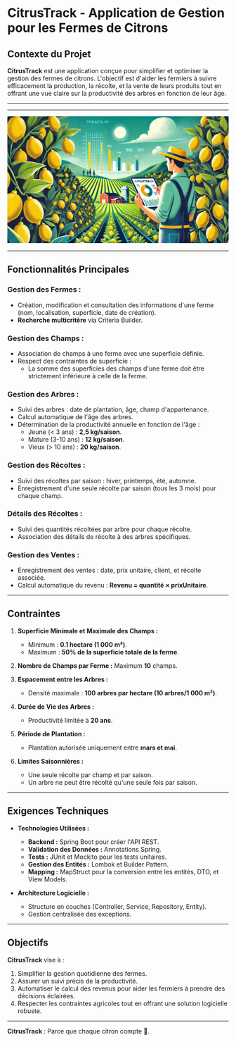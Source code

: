# CitrusTrack - Application de Gestion pour les Fermes de Citrons

## Contexte du Projet

**CitrusTrack** est une application conçue pour simplifier et optimiser la gestion des fermes de citrons. L'objectif est d'aider les fermiers à suivre efficacement la production, la récolte, et la vente de leurs produits tout en offrant une vue claire sur la productivité des arbres en fonction de leur âge.

---


---

![Thumbnail 1](https://github.com/Zakaria-Kharroub/CitrusTrack/blob/a7baaca58346cc6c923e612684beea8c82cb2bb6/CitrusTrack.webp)

---

## Fonctionnalités Principales

### Gestion des Fermes :
- Création, modification et consultation des informations d'une ferme (nom, localisation, superficie, date de création).
- **Recherche multicritère** via Criteria Builder.

### Gestion des Champs :
- Association de champs à une ferme avec une superficie définie.
- Respect des contraintes de superficie : 
  - La somme des superficies des champs d'une ferme doit être strictement inférieure à celle de la ferme.

### Gestion des Arbres :
- Suivi des arbres : date de plantation, âge, champ d'appartenance.
- Calcul automatique de l'âge des arbres.
- Détermination de la productivité annuelle en fonction de l'âge :
  - Jeune (< 3 ans) : **2,5 kg/saison**.
  - Mature (3-10 ans) : **12 kg/saison**.
  - Vieux (> 10 ans) : **20 kg/saison**.

### Gestion des Récoltes :
- Suivi des récoltes par saison : hiver, printemps, été, automne.
- Enregistrement d'une seule récolte par saison (tous les 3 mois) pour chaque champ.

### Détails des Récoltes :
- Suivi des quantités récoltées par arbre pour chaque récolte.
- Association des détails de récolte à des arbres spécifiques.

### Gestion des Ventes :
- Enregistrement des ventes : date, prix unitaire, client, et récolte associée.
- Calcul automatique du revenu : **Revenu = quantité × prixUnitaire**.

---

## Contraintes

1. **Superficie Minimale et Maximale des Champs :**
   - Minimum : **0.1 hectare (1 000 m²)**.
   - Maximum : **50% de la superficie totale de la ferme**.

2. **Nombre de Champs par Ferme :** Maximum **10** champs.

3. **Espacement entre les Arbres :**
   - Densité maximale : **100 arbres par hectare (10 arbres/1 000 m²)**.

4. **Durée de Vie des Arbres :**
   - Productivité limitée à **20 ans**.

5. **Période de Plantation :**
   - Plantation autorisée uniquement entre **mars et mai**.

6. **Limites Saisonnières :**
   - Une seule récolte par champ et par saison.
   - Un arbre ne peut être récolté qu'une seule fois par saison.

---

## Exigences Techniques

- **Technologies Utilisées :**
  - **Backend :** Spring Boot pour créer l'API REST.
  - **Validation des Données :** Annotations Spring.
  - **Tests :** JUnit et Mockito pour les tests unitaires.
  - **Gestion des Entités :** Lombok et Builder Pattern.
  - **Mapping :** MapStruct pour la conversion entre les entités, DTO, et View Models.

- **Architecture Logicielle :**
  - Structure en couches (Controller, Service, Repository, Entity).
  - Gestion centralisée des exceptions.

---

## Objectifs

**CitrusTrack** vise à :
1. Simplifier la gestion quotidienne des fermes.
2. Assurer un suivi précis de la productivité.
3. Automatiser le calcul des revenus pour aider les fermiers à prendre des décisions éclairées.
4. Respecter les contraintes agricoles tout en offrant une solution logicielle robuste.

---

**CitrusTrack** : Parce que chaque citron compte 🍋.
